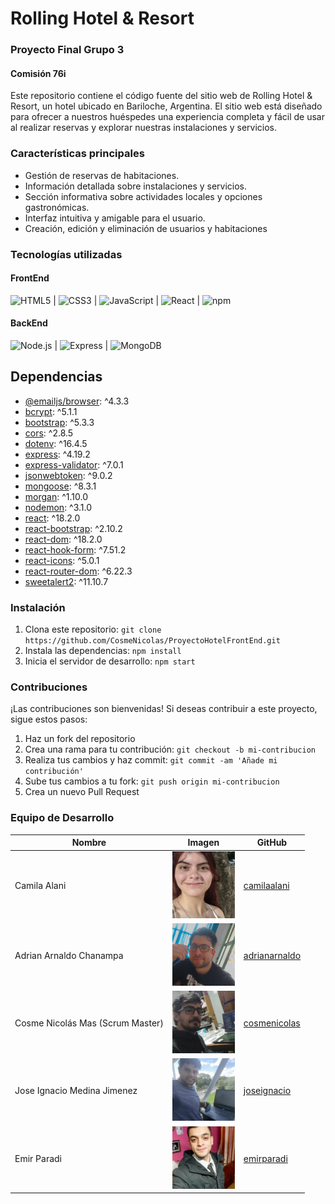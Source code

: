 # Rolling Hotel & Resort
### Proyecto Final Grupo 3
#### Comisión 76i

Este repositorio contiene el código fuente del sitio web de Rolling Hotel & Resort, un hotel ubicado en Bariloche, Argentina. El sitio web está diseñado para ofrecer a nuestros huéspedes una experiencia completa y fácil de usar al realizar reservas y explorar nuestras instalaciones y servicios.

### Características principales
- Gestión de reservas de habitaciones.
- Información detallada sobre instalaciones y servicios.
- Sección informativa sobre actividades locales y opciones gastronómicas.
- Interfaz intuitiva y amigable para el usuario.
- Creación, edición y eliminación de usuarios y habitaciones

### Tecnologías utilizadas
#### FrontEnd

![HTML5](https://img.icons8.com/color/50/000000/html-5.png) | ![CSS3](https://img.icons8.com/color/50/000000/css3.png) | ![JavaScript](https://img.icons8.com/color/50/000000/javascript.png) | ![React](https://img.icons8.com/color/50/000000/react-native.png) | ![npm](https://img.icons8.com/color/50/000000/npm.png)

#### BackEnd

![Node.js](https://img.icons8.com/color/50/000000/nodejs.png) | ![Express](https://img.icons8.com/50/000000/express-js.png) | ![MongoDB](https://img.icons8.com/color/50/000000/mongodb.png)



## Dependencias



- [@emailjs/browser](https://www.npmjs.com/package/@emailjs/browser): ^4.3.3
- [bcrypt](https://www.npmjs.com/package/bcrypt): ^5.1.1
- [bootstrap](https://www.npmjs.com/package/bootstrap): ^5.3.3
- [cors](https://www.npmjs.com/package/cors): ^2.8.5
- [dotenv](https://www.npmjs.com/package/dotenv): ^16.4.5
- [express](https://www.npmjs.com/package/express): ^4.19.2
- [express-validator](https://www.npmjs.com/package/express-validator): ^7.0.1
- [jsonwebtoken](https://www.npmjs.com/package/jsonwebtoken): ^9.0.2
- [mongoose](https://www.npmjs.com/package/mongoose): ^8.3.1
- [morgan](https://www.npmjs.com/package/morgan): ^1.10.0
- [nodemon](https://www.npmjs.com/package/nodemon): ^3.1.0
- [react](https://www.npmjs.com/package/react): ^18.2.0
- [react-bootstrap](https://www.npmjs.com/package/react-bootstrap): ^2.10.2
- [react-dom](https://www.npmjs.com/package/react-dom): ^18.2.0
- [react-hook-form](https://www.npmjs.com/package/react-hook-form): ^7.51.2
- [react-icons](https://www.npmjs.com/package/react-icons): ^5.0.1
- [react-router-dom](https://www.npmjs.com/package/react-router-dom): ^6.22.3
- [sweetalert2](https://www.npmjs.com/package/sweetalert2): ^11.10.7

### Instalación
1. Clona este repositorio: `git clone https://github.com/CosmeNicolas/ProyectoHotelFrontEnd.git`
2. Instala las dependencias: `npm install`
3. Inicia el servidor de desarrollo: `npm start`


### Contribuciones
¡Las contribuciones son bienvenidas! Si deseas contribuir a este proyecto, sigue estos pasos:
1. Haz un fork del repositorio
2. Crea una rama para tu contribución: `git checkout -b mi-contribucion`
3. Realiza tus cambios y haz commit: `git commit -am 'Añade mi contribución'`
4. Sube tus cambios a tu fork: `git push origin mi-contribucion`
5. Crea un nuevo Pull Request
 


### Equipo de Desarrollo
| Nombre                | Imagen                                       | GitHub                                       |
|-----------------------|----------------------------------------------|----------------------------------------------|
| Camila Alani          | <img src="./src/assets/nosotros/Camila.jpg" width="100">  | [camilaalani](https://github.com/camilaalani) |
| Adrian Arnaldo Chanampa |  <img src="./src/assets/nosotros/Adrian.jpg" width="100"> | [adrianarnaldo](https://github.com/AdrianKarma) |
| Cosme Nicolás Mas (Scrum Master)     |  <img src="./src/assets/nosotros/Nicolas.jpg" width="100"> | [cosmenicolas](https://github.com/CosmeNicolas) |
| Jose Ignacio Medina Jimenez |<img src="./src/assets/nosotros/Jose.jpg" width="100">  | [joseignacio](https://github.com/Nachocode87) |
| Emir Paradi         | <img src="./src/assets/nosotros/Emir.jpg" width="100"> | [emirparadi](https://github.com/penguinEm) |
